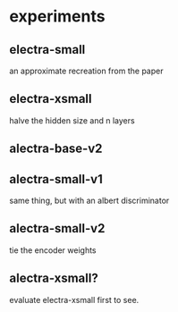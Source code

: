 # experiments

## electra-small
an approximate recreation from the paper

## electra-xsmall
halve the hidden size and n layers

## alectra-base-v2


## alectra-small-v1
same thing, but with an albert discriminator

## alectra-small-v2
tie the encoder weights

## alectra-xsmall?
evaluate electra-xsmall first to see.
